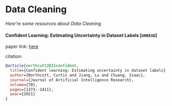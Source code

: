 # Data Cleaning
*Here're some resources about Data Cleaning*


#### Confident Learning: Estimating Uncertainty in Dataset Labels [`UNREAD`]
paper link: [here](https://www.jair.org/index.php/jair/article/download/12125/26676/)

citation: 
```bibtex
@article{northcutt2021confident,
  title={Confident learning: Estimating uncertainty in dataset labels},
  author={Northcutt, Curtis and Jiang, Lu and Chuang, Isaac},
  journal={Journal of Artificial Intelligence Research},
  volume={70},
  pages={1373--1411},
  year={2021}
}
```